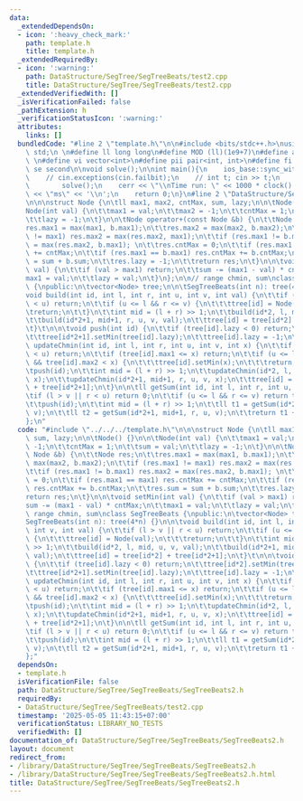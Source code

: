 ```yaml
---
data:
  _extendedDependsOn:
  - icon: ':heavy_check_mark:'
    path: template.h
    title: template.h
  _extendedRequiredBy:
  - icon: ':warning:'
    path: DataStructure/SegTree/SegTreeBeats/test2.cpp
    title: DataStructure/SegTree/SegTreeBeats/test2.cpp
  _extendedVerifiedWith: []
  _isVerificationFailed: false
  _pathExtension: h
  _verificationStatusIcon: ':warning:'
  attributes:
    links: []
  bundledCode: "#line 2 \"template.h\"\n\n#include <bits/stdc++.h>\nusing namespace\
    \ std;\n \n#define ll long long\n#define MOD (ll)(1e9+7)\n#define all(x) (x).begin(),(x).end()\n\
    \ \n#define vi vector<int>\n#define pii pair<int, int>\n#define fi first\n#define\
    \ se second\n\nvoid solve();\n\nint main(){\n    ios_base::sync_with_stdio(false);cin.tie(NULL);\n\
    \    // cin.exceptions(cin.failbit);\n    // int t; cin >> t;\n    // while(t--)\n\
    \        solve();\n    cerr << \"\\nTime run: \" << 1000 * clock() / CLOCKS_PER_SEC\
    \ << \"ms\" << '\\n';\n    return 0;\n}\n#line 2 \"DataStructure/SegTree/SegTreeBeats/SegTreeBeats2.h\"\
    \n\n\nstruct Node {\n\tll max1, max2, cntMax, sum, lazy;\n\n\tNode() {}\n\n\t\
    Node(int val) {\n\t\tmax1 = val;\n\t\tmax2 = -1;\n\t\tcntMax = 1;\n\t\tsum = val;\n\
    \t\tlazy = -1;\n\t}\n\n\tNode operator+(const Node &b) {\n\t\tNode res;\n\t\t\
    res.max1 = max(max1, b.max1);\n\t\tres.max2 = max(max2, b.max2);\n\t\tif (res.max1\
    \ != max1) res.max2 = max(res.max2, max1);\n\t\tif (res.max1 != b.max1) res.max2\
    \ = max(res.max2, b.max1); \n\t\tres.cntMax = 0;\n\t\tif (res.max1 == max1) res.cntMax\
    \ += cntMax;\n\t\tif (res.max1 == b.max1) res.cntMax += b.cntMax;\n\t\tres.sum\
    \ = sum + b.sum;\n\t\tres.lazy = -1;\n\t\treturn res;\n\t}\n\n\tvoid setMin(int\
    \ val) {\n\t\tif (val > max1) return;\n\t\tsum -= (max1 - val) * cntMax;\n\t\t\
    max1 = val;\n\t\tlazy = val;\n\t}\n};\n\n// range chmin, sum\nclass SegTreeBeats\
    \ {\npublic:\n\tvector<Node> tree;\n\n\tSegTreeBeats(int n): tree(4*n) {}\n\n\t\
    void build(int id, int l, int r, int u, int v, int val) {\n\t\tif (l > v || r\
    \ < u) return;\n\t\tif (u <= l && r <= v) {\n\t\t\ttree[id] = Node(val);\n\t\t\
    \treturn;\n\t\t}\n\t\tint mid = (l + r) >> 1;\n\t\tbuild(id*2, l, mid, u, v, val);\n\
    \t\tbuild(id*2+1, mid+1, r, u, v, val);\n\t\ttree[id] = tree[id*2] + tree[id*2+1];\n\
    \t}\t\n\n\tvoid push(int id) {\n\t\tif (tree[id].lazy < 0) return;\n\t\ttree[id*2].setMin(tree[id].lazy);\n\
    \t\ttree[id*2+1].setMin(tree[id].lazy);\n\t\ttree[id].lazy = -1;\n\t}\n\n\tvoid\
    \ updateChmin(int id, int l, int r, int u, int v, int x) {\n\t\tif (l > v || r\
    \ < u) return;\n\t\tif (tree[id].max1 <= x) return;\n\t\tif (u <= l && r <= v\
    \ && tree[id].max2 < x) {\n\t\t\ttree[id].setMin(x);\n\t\t\treturn;\n\t\t}\n\t\
    \tpush(id);\n\t\tint mid = (l + r) >> 1;\n\t\tupdateChmin(id*2, l, mid, u, v,\
    \ x);\n\t\tupdateChmin(id*2+1, mid+1, r, u, v, x);\n\t\ttree[id] = tree[id*2]\
    \ + tree[id*2+1];\n\t}\n\n\tll getSum(int id, int l, int r, int u, int v) {\n\t\
    \tif (l > v || r < u) return 0;\n\t\tif (u <= l && r <= v) return tree[id].sum;\n\
    \t\tpush(id);\n\t\tint mid = (l + r) >> 1;\n\t\tll t1 = getSum(id*2, l, mid, u,\
    \ v);\n\t\tll t2 = getSum(id*2+1, mid+1, r, u, v);\n\t\treturn t1 + t2;\n\t}\n\
    };\n"
  code: "#include \"../../../template.h\"\n\n\nstruct Node {\n\tll max1, max2, cntMax,\
    \ sum, lazy;\n\n\tNode() {}\n\n\tNode(int val) {\n\t\tmax1 = val;\n\t\tmax2 =\
    \ -1;\n\t\tcntMax = 1;\n\t\tsum = val;\n\t\tlazy = -1;\n\t}\n\n\tNode operator+(const\
    \ Node &b) {\n\t\tNode res;\n\t\tres.max1 = max(max1, b.max1);\n\t\tres.max2 =\
    \ max(max2, b.max2);\n\t\tif (res.max1 != max1) res.max2 = max(res.max2, max1);\n\
    \t\tif (res.max1 != b.max1) res.max2 = max(res.max2, b.max1); \n\t\tres.cntMax\
    \ = 0;\n\t\tif (res.max1 == max1) res.cntMax += cntMax;\n\t\tif (res.max1 == b.max1)\
    \ res.cntMax += b.cntMax;\n\t\tres.sum = sum + b.sum;\n\t\tres.lazy = -1;\n\t\t\
    return res;\n\t}\n\n\tvoid setMin(int val) {\n\t\tif (val > max1) return;\n\t\t\
    sum -= (max1 - val) * cntMax;\n\t\tmax1 = val;\n\t\tlazy = val;\n\t}\n};\n\n//\
    \ range chmin, sum\nclass SegTreeBeats {\npublic:\n\tvector<Node> tree;\n\n\t\
    SegTreeBeats(int n): tree(4*n) {}\n\n\tvoid build(int id, int l, int r, int u,\
    \ int v, int val) {\n\t\tif (l > v || r < u) return;\n\t\tif (u <= l && r <= v)\
    \ {\n\t\t\ttree[id] = Node(val);\n\t\t\treturn;\n\t\t}\n\t\tint mid = (l + r)\
    \ >> 1;\n\t\tbuild(id*2, l, mid, u, v, val);\n\t\tbuild(id*2+1, mid+1, r, u, v,\
    \ val);\n\t\ttree[id] = tree[id*2] + tree[id*2+1];\n\t}\t\n\n\tvoid push(int id)\
    \ {\n\t\tif (tree[id].lazy < 0) return;\n\t\ttree[id*2].setMin(tree[id].lazy);\n\
    \t\ttree[id*2+1].setMin(tree[id].lazy);\n\t\ttree[id].lazy = -1;\n\t}\n\n\tvoid\
    \ updateChmin(int id, int l, int r, int u, int v, int x) {\n\t\tif (l > v || r\
    \ < u) return;\n\t\tif (tree[id].max1 <= x) return;\n\t\tif (u <= l && r <= v\
    \ && tree[id].max2 < x) {\n\t\t\ttree[id].setMin(x);\n\t\t\treturn;\n\t\t}\n\t\
    \tpush(id);\n\t\tint mid = (l + r) >> 1;\n\t\tupdateChmin(id*2, l, mid, u, v,\
    \ x);\n\t\tupdateChmin(id*2+1, mid+1, r, u, v, x);\n\t\ttree[id] = tree[id*2]\
    \ + tree[id*2+1];\n\t}\n\n\tll getSum(int id, int l, int r, int u, int v) {\n\t\
    \tif (l > v || r < u) return 0;\n\t\tif (u <= l && r <= v) return tree[id].sum;\n\
    \t\tpush(id);\n\t\tint mid = (l + r) >> 1;\n\t\tll t1 = getSum(id*2, l, mid, u,\
    \ v);\n\t\tll t2 = getSum(id*2+1, mid+1, r, u, v);\n\t\treturn t1 + t2;\n\t}\n\
    };"
  dependsOn:
  - template.h
  isVerificationFile: false
  path: DataStructure/SegTree/SegTreeBeats/SegTreeBeats2.h
  requiredBy:
  - DataStructure/SegTree/SegTreeBeats/test2.cpp
  timestamp: '2025-05-05 11:43:15+07:00'
  verificationStatus: LIBRARY_NO_TESTS
  verifiedWith: []
documentation_of: DataStructure/SegTree/SegTreeBeats/SegTreeBeats2.h
layout: document
redirect_from:
- /library/DataStructure/SegTree/SegTreeBeats/SegTreeBeats2.h
- /library/DataStructure/SegTree/SegTreeBeats/SegTreeBeats2.h.html
title: DataStructure/SegTree/SegTreeBeats/SegTreeBeats2.h
---
```

